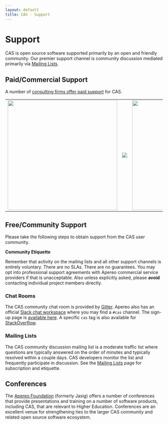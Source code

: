 ```yaml
---
layout: default
title: CAS - Support
---
```


# Support

CAS is open source software supported primarily by an open and friendly community.
Our premier support channel is community discussion mediated primarily via
[Mailing Lists](Mailing-Lists.html).

## Paid/Commercial Support

A number of [consulting firms offer paid support](https://www.apereo.org/content/commercial-affiliates) for CAS.

<table width="100%">
  <tr>
  <td><a href="https://unicon.net/"><img valign="middle" width="350" src="https://user-images.githubusercontent.com/1205228/45105314-384b7b80-b149-11e8-9cae-085ab33a9e97.png"></a></td>
  <td><a href="https://www.casinthecloud.com/"><img valign="middle" src="https://user-images.githubusercontent.com/1205228/47741421-7f5c7580-dc8f-11e8-95cc-d16f41ab52c0.png"></a></td>
  <td><a href="https://www.cirrusidentity.com/"><img valign="middle" width="350" src="https://user-images.githubusercontent.com/1205228/45105678-0686e480-b14a-11e8-9468-0a97b816ce91.png"></a></td>
  <td><a href="https://www.tirasa.net/"><img valign="middle" src="https://user-images.githubusercontent.com/1205228/54271312-81d4b300-453e-11e9-82fe-6749b09a6446.png"></a></td>
  </tr>
</table>

              
## Free/Community Support

Please take the following steps to obtain support from the CAS user community.

<div class="alert alert-info"><strong>Community Etiquette</strong><p>Remember that activity on the mailing lists and all other support channels
is entirely voluntary. There are no SLAs. There are no guarantees. You may opt into professional support agreements with 
Apereo commercial service providers if that is unacceptable. Also unless explicitly asked, please <b>avoid</b> contacting individual project members directly.</p></div>

### Chat Rooms 

The CAS community chat room is provided by [Gitter][casgitter]. Apereo also has an official [Slack chat workspace](https://apereo.slack.com) where you may find a `#cas` channel. The sign-up page is [available here](https://apereo.slack.com/signup). A specific `cas` tag is also available for [StackOverflow](https://stackoverflow.com/questions/tagged/cas).

### Mailing Lists

The CAS community discussion mailing list is a moderate traffic list where questions are typically answered on the
order of minutes and typically resolved within a couple days. CAS developers monitor the list and frequently
participate in discussion. See the [Mailing Lists](Mailing-Lists.html) page for subscription and etiquette.

## Conferences

The [Apereo Foundation](http://www.apereo.org/) (formerly Jasig) offers a number of conferences that provide
presentations and training on a number of software products, including CAS, that are relevant to Higher Education.
Conferences are an excellent venue for strengthening ties to the larger CAS community and related open source software
ecosystem.

[casgitter]: https://gitter.im/apereo/cas?utm_source=badge&utm_medium=badge&utm_campaign=pr-badge&utm_content=badge
